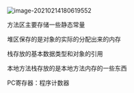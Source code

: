 ![image-20210214180619552](C:\Users\dingc\AppData\Roaming\Typora\typora-user-images\image-20210214180619552.png)



方法区主要存储一些静态常量

堆区保存的是对象的实际的分配出来的内存

栈存放的基本数据类型和对象的引用

本地方法栈存放的是本地方法内存的一些东西

PC寄存器：程序计数器


